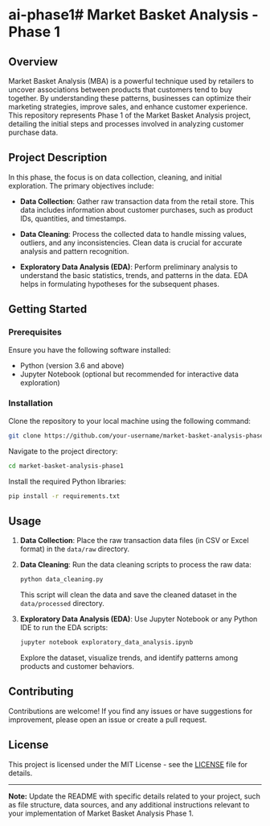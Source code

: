 # ai-phase1# Market Basket Analysis - Phase 1

## Overview

Market Basket Analysis (MBA) is a powerful technique used by retailers to uncover associations between products that customers tend to buy together. By understanding these patterns, businesses can optimize their marketing strategies, improve sales, and enhance customer experience. This repository represents Phase 1 of the Market Basket Analysis project, detailing the initial steps and processes involved in analyzing customer purchase data.

## Project Description

In this phase, the focus is on data collection, cleaning, and initial exploration. The primary objectives include:

- **Data Collection**: Gather raw transaction data from the retail store. This data includes information about customer purchases, such as product IDs, quantities, and timestamps.

- **Data Cleaning**: Process the collected data to handle missing values, outliers, and any inconsistencies. Clean data is crucial for accurate analysis and pattern recognition.

- **Exploratory Data Analysis (EDA)**: Perform preliminary analysis to understand the basic statistics, trends, and patterns in the data. EDA helps in formulating hypotheses for the subsequent phases.

## Getting Started

### Prerequisites

Ensure you have the following software installed:

- Python (version 3.6 and above)
- Jupyter Notebook (optional but recommended for interactive data exploration)

### Installation

Clone the repository to your local machine using the following command:

```bash
git clone https://github.com/your-username/market-basket-analysis-phase1.git
```

Navigate to the project directory:

```bash
cd market-basket-analysis-phase1
```

Install the required Python libraries:

```bash
pip install -r requirements.txt
```

## Usage

1. **Data Collection**: Place the raw transaction data files (in CSV or Excel format) in the `data/raw` directory.

2. **Data Cleaning**: Run the data cleaning scripts to process the raw data:

   ```bash
   python data_cleaning.py
   ```

   This script will clean the data and save the cleaned dataset in the `data/processed` directory.

3. **Exploratory Data Analysis (EDA)**: Use Jupyter Notebook or any Python IDE to run the EDA scripts:

   ```bash
   jupyter notebook exploratory_data_analysis.ipynb
   ```

   Explore the dataset, visualize trends, and identify patterns among products and customer behaviors.

## Contributing

Contributions are welcome! If you find any issues or have suggestions for improvement, please open an issue or create a pull request.

## License

This project is licensed under the MIT License - see the [LICENSE](LICENSE) file for details.

---

**Note:** Update the README with specific details related to your project, such as file structure, data sources, and any additional instructions relevant to your implementation of Market Basket Analysis Phase 1.

